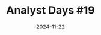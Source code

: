 ---
title: "Analyst Days #19"
date: 2024-11-22
type: "events"
role: "演讲者"
location: "莫斯科"
description: "主题: \"从设计到维护：使用 AsyncAPI\""
---